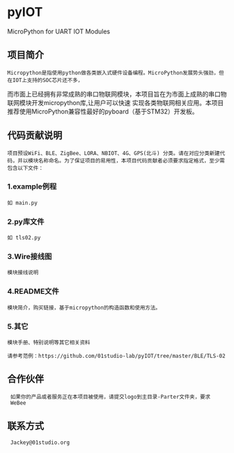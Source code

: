 # pyIOT
MicroPython for UART IOT Modules

## 项目简介
    Micropython是指使用python做各类嵌入式硬件设备编程。MicroPython发展势头强劲，但在IOT上支持的SOC芯片还不多，
而市面上已经拥有非常成熟的串口物联网模块，本项目旨在为市面上成熟的串口物联网模块开发micropython库,让用户可以快速
实现各类物联网相关应用。本项目推荐使用MicroPython兼容性最好的pyboard（基于STM32）开发板。


## 代码贡献说明
    项目预设WiFi、BLE、ZigBee、LORA、NBIOT、4G、GPS(北斗) 分类。请在对应分类新建代码，并以模块名称命名。为了保证项目的易用性，本项目代码贡献者必须要求指定格式，至少需包含以下文件：

### 1.example例程
    如 main.py
### 2.py库文件
    如 tls02.py
### 3.Wire接线图
    模块接线说明
### 4.README文件
    模块简介，购买链接，基于micropython的构造函数和使用方法。
### 5.其它
    模块手册、特别说明等其它相关资料

    请参考范例：https://github.com/01studio-lab/pyIOT/tree/master/BLE/TLS-02

## 合作伙伴
     如果你的产品或者服务正在本项目被使用，请提交logo到主目录-Parter文件夹，要求
     WeBee

## 联系方式
     Jackey@01studio.org